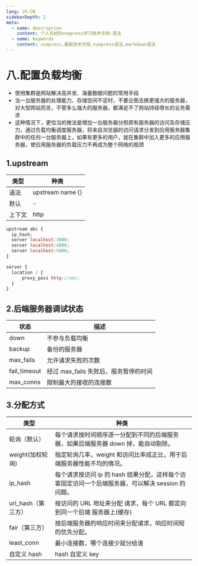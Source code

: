 ```yaml
---
lang: zh-CN
sidebarDepth: 2
meta:
  - name: description
    content: 个人总结的vuepress学习技术文档-语法
  - name: keywords
    content: vuepress,最新技术文档,vuepress语法,markdown语法
---
```


# 八.配置负载均衡

- 使用集群是网站解决高并发、海量数据问题的常用手段
- 当一台服务器的处理能力、存储空间不足时，不要企图去换更强大的服务器，对大型网站而言，不管多么强大的服务器，都满足不了网站持续增长的业务需求
- 这种情况下，更恰当的做法是增加一台服务器分担原有服务器的访问及存储压力，通过负载均衡调度服务器，将来自浏览器的访问请求分发到应用服务器集群中的任何一台服务器上，如果有更多的用户，就在集群中加入更多的应用服务器，使应用服务器的负载压力不再成为整个网络的瓶颈

## 1.upstream

| 类型   | 种类             |
| ------ | ---------------- |
| 语法   | upstream name {} |
| 默认   | -                |
| 上下文 | http             |

```js
upstream abc {
  ip_hash;
  server localhost:3000;
  server localhost:4000;
  server localhost:5000;
}

server {
  location / {
      proxy_pass http://abc;
  }
}
```

## 2.后端服务器调试状态

| 状态         | 描述                                  |
| ------------ | ------------------------------------- |
| down         | 不参与负载均衡                        |
| backup       | 备份的服务器                          |
| max_fails    | 允许请求失败的次数                    |
| fail_timeout | 经过 max_fails 失败后，服务暂停的时间 |
| max_conns    | 限制最大的接收的连接数                |

## 3.分配方式

| 类型               | 种类                                                                                              |
| ------------------ | ------------------------------------------------------------------------------------------------- |
| 轮询（默认）       | 每个请求按时间顺序逐一分配到不同的后端服务器，如果后端服务器 down 掉，能自动剔除。                |
| weight(加权轮询)   | 指定轮询几率，weight 和访问比率成正比，用于后端服务器性能不均的情况。                             |
| ip_hash            | 每个请求按访问 ip 的 hash 结果分配，这样每个访客固定访问一个后端服务器，可以解决 session 的问题。 |
| url_hash（第三方） | 按访问的 URL 地址来分配 请求，每个 URL 都定向到同一个后端 服务器上(缓存)                          |
| fair（第三方）     | 按后端服务器的响应时间来分配请求，响应时间短的优先分配。                                          |
| least_conn         | 最小连接数，哪个连接少就分给谁                                                                    |
| 自定义 hash        | hash 自定义 key                                                                                   |
